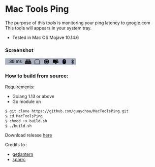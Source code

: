 # Mac Tools Ping

The purpose of this tools is monitoring your ping latency to google.com <br /> 
This tools will appears in your system tray.

- Tested in Mac OS Mojave 10.14.6

### Screenshot

![Screenshot](images/img1.png)

### How to build from source:

Requirements:
- Golang 1.13 or above
- Go module on

```cassandraql
$ git clone https://github.com/guaychou/MacToolsPing.git
$ cd MacToolsPing
$ chmod +x build.sh
$ ./build.sh
```
Download release [here](https://github.com/guaychou/MacToolsPing/releases/download/v1.0/PingService.zip)

Credits to :

- [getlantern](https://github.com/getlantern/systray)
- [sparrc](github.com/sparrc/go-ping)
